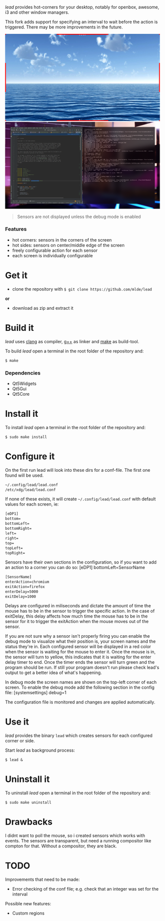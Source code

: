 *lead* provides hot-corners for your desktop, notably for openbox, awesome, i3 and other window managers.

This fork adds support for specifying an interval to wait before the action is triggered. There may be more improvements in the future.

![Screenshot of lead](https://github.com/almamu/lead/blob/master/screenshots/screenshot1.png)
![Screenshot of lead](https://github.com/almamu/lead/blob/master/screenshots/screenshot2.png)
> Sensors are not displayed unless the debug mode is enabled


### Features
- hot corners: sensors in the corners of the screen
- hot sides: sensors on center/middle edge of the screen
- freely configurable action for each sensor
- each screen is individually configurable


# Get it

- clone the repository with `$ git clone https://github.com/mlde/lead`

**or**

- download as zip and extract it


# Build it

*lead* uses [clang](http://clang.llvm.org/) as compiler, [g++](https://gcc.gnu.org/) as linker and [make](https://www.gnu.org/software/make/) as build-tool. 

To build *lead* open a terminal in the root folder of the repository and:

    $ make

### Dependencies
- Qt5Widgets 
- Qt5Gui 
- Qt5Core


# Install it

To install *lead* open a terminal in the root folder of the repository and:

    $ sudo make install


# Configure it

On the first run lead will look into these dirs for a conf-file. The first one found will be used.

    ~/.config/lead/lead.conf
    /etc/xdg/lead/lead.conf

If none of these exists, it will create `~/.config/lead/lead.conf` with default values for each screen, ie:

    [eDP1]
    bottom=
    bottomLeft=
    bottomRight=
    left=
    right=
    top=
    topLeft=
    topRight=

Sensors have their own sections in the configuration, so if you want to add an action to a corner you can do so:
    [eDP1]
    bottomLeft=SensorName

    [SensorName]
    enterAction=chromium
    exitAction=firefox
    enterDelay=5000
    exitDelay=1000

Delays are configured in miliseconds and dictate the amount of time the mouse has to be in the sensor to trigger the specific action.
In the case of exitDelay, this delay affects how much time the mouse has to be in the sensor for it to trigger the exitAction when the mouse moves out of the sensor.

If you are not sure why a sensor isn't properly firing you can enable the debug mode to visualize what their position is, your screen names and the status they're in.
Each configured sensor will be displayed in a red color when the sensor is waiting for the mouse to enter it.
Once the mouse is in, the sensor will turn to yellow, this indicates that it is waiting for the enter delay timer to end. Once the timer ends the sensor will turn green and the program should be run.
If still your program doesn't run please check lead's output to get a better idea of what's happening.

In debug mode the screen names are shown on the top-left corner of each screen.
To enable the debug mode add the following section in the config file:
    [systemsettings]
    debug=1

The configuration file is monitored and changes are applied automatically.


# Use it

*lead* provides the binary `lead` which creates sensors for each configured corner or side.

Start *lead* as background process:

    $ lead &

# Uninstall it

To uninstall *lead* open a terminal in the root folder of the repository and:

    $ sudo make uninstall

# Drawbacks

I didnt want to poll the mouse, so i created sensors which works with events. The sensors are transparent, but need a running compositor like compton for that. Without a compositor, they are black.

# TODO

Improvements that need to be made:

- Error checking of the conf file; e.g. check that an integer was set for the interval

Possible new features:

- Custom regions
